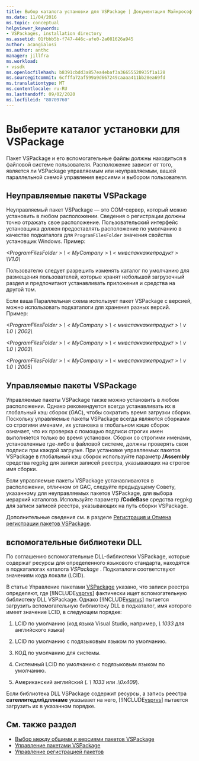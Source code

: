 ```yaml
---
title: Выбор каталога установки для VSPackage | Документация Майкрософт
ms.date: 11/04/2016
ms.topic: conceptual
helpviewer_keywords:
- VSPackages, installation directory
ms.assetid: 01fbbb5b-f747-446c-afe0-2a081626a945
author: acangialosi
ms.author: anthc
manager: jillfra
ms.workload:
- vssdk
ms.openlocfilehash: b8391cbdd3a857ea4ebaf3a36655520935f1a128
ms.sourcegitcommit: 6cfffa72af599a9d667249caaaa411bb28ea69fd
ms.translationtype: MT
ms.contentlocale: ru-RU
ms.lasthandoff: 09/02/2020
ms.locfileid: "80709760"
---
```

# <a name="choose-the-installation-directory-for-a-vspackage"></a>Выберите каталог установки для VSPackage
Пакет VSPackage и его вспомогательные файлы должны находиться в файловой системе пользователя. Расположение зависит от того, является ли VSPackage управляемым или неуправляемым, вашей параллельной схемой управления версиями и выбором пользователя.

## <a name="unmanaged-vspackages"></a>Неуправляемые пакеты VSPackage
 Неуправляемый пакет VSPackage — это COM-сервер, который можно установить в любом расположении. Сведения о регистрации должны точно отражать свое расположение. Пользовательский интерфейс установщика должен предоставлять расположение по умолчанию в качестве подкаталога для `ProgramFilesFolder` значения свойства установщик Windows. Пример:

*&lt;ProgramFilesFolder &gt; \\ &lt; MyCompany &gt; \\ &lt; мивспаккажепродукт &gt; \V1.0\\*

 Пользователю следует разрешить изменять каталог по умолчанию для размещения пользователей, которые хранят небольшой загрузочный раздел и предпочитают устанавливать приложения и средства на другой том.

 Если ваша Параллельная схема использует пакет VSPackage с версией, можно использовать подкаталоги для хранения разных версий. Пример:

 *&lt;ProgramFilesFolder &gt; \\ &lt; MyCompany &gt; \\ &lt; мивспаккажепродукт &gt; \\ v 1.0 \\ 2002\\*

 *&lt;ProgramFilesFolder &gt; \\ &lt; MyCompany &gt; \\ &lt; мивспаккажепродукт &gt; \\ v 1.0 \\ 2003\\*

 *&lt;ProgramFilesFolder &gt; \\ &lt; MyCompany &gt; \\ &lt; мивспаккажепродукт &gt; \\ v 1.0 \\ 2005\\*

## <a name="managed-vspackages"></a>Управляемые пакеты VSPackage
 Управляемые пакеты VSPackage также можно установить в любом расположении. Однако рекомендуется всегда устанавливать их в глобальный кэш сборок (GAC), чтобы сократить время загрузки сборки. Поскольку управляемые пакеты VSPackage всегда являются сборками со строгими именами, их установка в глобальном кэше сборок означает, что их проверка с помощью подписи строгих имен выполняется только во время установки. Сборки со строгими именами, установленные где-либо в файловой системе, должны проверять свои подписи при каждой загрузке. При установке управляемых пакетов VSPackage в глобальный кэш сборок используйте параметр **/Assembly** средства regpkg для записи записей реестра, указывающих на строгое имя сборки.

 Если управляемые пакеты VSPackage устанавливаются в расположении, отличном от GAC, следуйте предыдущему Совету, указанному для неуправляемых пакетов VSPackage, для выбора иерархий каталогов. Используйте параметр **/CodeBase** средства regpkg для записи записей реестра, указывающих на путь сборки VSPackage.

 Дополнительные сведения см. в разделе [Регистрация и Отмена регистрации пакетов VSPackage](../../extensibility/registering-and-unregistering-vspackages.md).

## <a name="satellite-dlls"></a>вспомогательные библиотеки DLL
 По соглашению вспомогательные DLL-библиотеки VSPackage, которые содержат ресурсы для определенного языкового стандарта, находятся в подкаталогах каталога *VSPackage* . Подкаталоги соответствуют значениям кода локали (LCID).

 В статье Управление пакетами [VSPackage](../../extensibility/managing-vspackages.md) указано, что записи реестра определяют, где [!INCLUDE[vsprvs](../../code-quality/includes/vsprvs_md.md)] фактически ищет вспомогательную библиотеку DLL VSPackage. Однако [!INCLUDE[vsprvs](../../code-quality/includes/vsprvs_md.md)] пытается загрузить вспомогательную библиотеку DLL в подкаталог, имя которого имеет значение LCID, в следующем порядке:

1. LCID по умолчанию (код языка Visual Studio, например, *\ 1033* для английского языка)

2. LCID по умолчанию с подязыковым языком по умолчанию.

3. КОД по умолчанию для системы.

4. Системный LCID по умолчанию с подязыковым языком по умолчанию.

5. Американский английский (*. \ 1033* или *.\0x409*).

Если библиотека DLL VSPackage содержит ресурсы, а запись реестра **сателлитедлл\дллнаме** указывает на него, [!INCLUDE[vsprvs](../../code-quality/includes/vsprvs_md.md)] пытается загрузить их в указанном порядке.

## <a name="see-also"></a>См. также раздел
- [Выбор между общими и версиями пакетов VSPackage](../../extensibility/choosing-between-shared-and-versioned-vspackages.md)
- [Управление пакетами VSPackage](../../extensibility/managing-vspackages.md)
- [Управление регистрацией пакетов](https://msdn.microsoft.com/library/f69e0ea3-6a92-4639-8ca9-4c9c210e58a1)
